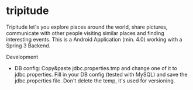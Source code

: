 tripitude
=========

Tripitude let's you explore places around the world, share pictures, communicate with other people visiting similar places and finding interesting events. This is a Android Application (min. 4.0) working with a Spring 3 Backend.

Development

- DB config: Copy&paste jdbc.properties.tmp and change one of it to jdbc.properties. Fill in your DB config (tested with MySQL) and save the jdbc.properties file. Don't delete the temp, it's used for versioning.
